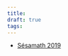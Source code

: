 ```yaml
---
title: 
draft: true
tags:
---
```

- [Sésamath 2019](https://manuel.sesamath.net/numerique/index.php?ouvrage=ms1spe_2019&page_gauche=2)
